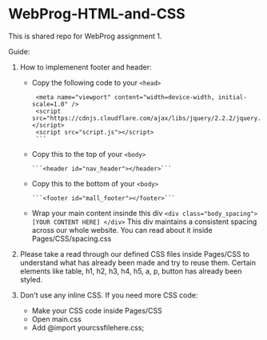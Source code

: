 # WebProg-HTML-and-CSS

This is shared repo for WebProg assignment 1.

Guide:

1. How to implemenent footer and header:
    - Copy the following code to your `<head>`
         
         ```
          <meta name="viewport" content="width=device-width, initial-scale=1.0" />
          <script src="https://cdnjs.cloudflare.com/ajax/libs/jquery/2.2.2/jquery.min.js"></script>
          <script src="script.js"></script>
          ```
  
    - Copy this to the top of your `<body>`
          
          ```<header id="nav_header"></header>```
  
    - Copy this to the bottom of your `<body>`
          
          ```<footer id="mall_footer"></footer>```
  
    - Wrap your main content insinde this div
          ```<div class="body_spacing"> [YOUR CONTENT HERE] </div>```
      This div maintains a consistent spacing across our whole website. You can read about it inside Pages/CSS/spacing.css
      
      
2. Please take a read through our defined CSS files inside Pages/CSS to understand what has already been made and try to reuse them. Certain elements like
table, h1, h2, h3, h4, h5, a, p, button has already been styled.

3. Don't use any inline CSS. If you need more CSS code:
    - Make your CSS code inside Pages/CSS
    - Open main.css
    - Add @import yourcssfilehere.css;

